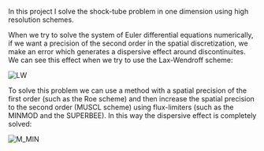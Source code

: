 In this project I solve the shock-tube problem in one dimension using high resolution schemes.

When we try to solve the system of Euler differential equations numerically, if we want a precision of the second order in the spatial discretization, we make an error which generates a dispersive effect around discontinuites.
We can see this effect when we try to use the Lax-Wendroff scheme:

![LW](https://github.com/mattiamarzi/Shock-Tube-Problem/assets/133958148/dfecb326-ad9a-4b7f-b231-8e37a3cc8d4d)

To solve this problem we can use a method with a spatial precision of the first order (such as the Roe scheme) and then increase the spatial precision to the second order (MUSCL scheme) using flux-limiters (such as the MINMOD and the SUPERBEE). In this way the dispersive effect is completely solved:

![M_MIN](https://github.com/mattiamarzi/Shock-Tube-Problem/assets/133958148/8523097e-6ce8-40be-a78e-b3149e99c6f6)
